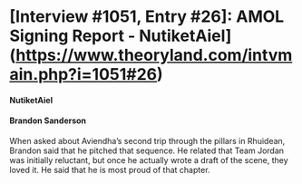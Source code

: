 # [Interview #1051, Entry #26]: AMOL Signing Report - NutiketAiel](https://www.theoryland.com/intvmain.php?i=1051#26)

#### NutiketAiel

#### Brandon Sanderson

When asked about Aviendha’s second trip through the pillars in Rhuidean, Brandon said that he pitched that sequence. He related that Team Jordan was initially reluctant, but once he actually wrote a draft of the scene, they loved it. He said that he is most proud of that chapter.

